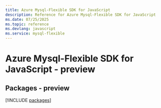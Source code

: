 ```yaml
---
title: Azure Mysql-Flexible SDK for JavaScript
description: Reference for Azure Mysql-Flexible SDK for JavaScript
ms.date: 07/25/2025
ms.topic: reference
ms.devlang: javascript
ms.service: mysql-flexible
---
```

# Azure Mysql-Flexible SDK for JavaScript - preview
## Packages - preview
[!INCLUDE [packages](mysql-flexible-index.md)]